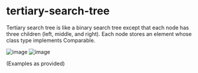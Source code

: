 # tertiary-search-tree

Tertiary search tree is like a binary search tree except that each node has three children (left, middle, and right).  Each node stores an element whose class type implements Comparable.

![image](https://user-images.githubusercontent.com/21160813/186788529-7ceb15fb-3919-4e92-98fb-8b895e2b1902.png)
![image](https://user-images.githubusercontent.com/21160813/186788550-e6e07f64-e7bb-41ab-b636-6727c1efd328.png)

(Examples as provided)
